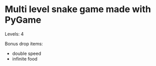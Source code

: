 # Multi level snake game made with PyGame

Levels: 4

Bonus drop items:
- double speed
- infinite food

